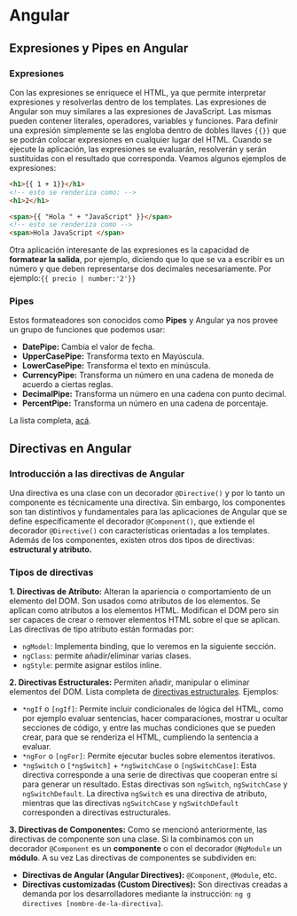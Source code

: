 # Angular

## Expresiones y Pipes en Angular

### Expresiones

Con las expresiones se enriquece el HTML, ya que permite interpretar expresiones y resolverlas dentro de los templates. Las expresiones de Angular son muy similares a las expresiones de JavaScript. Las mismas pueden contener literales, operadores, variables y funciones. Para definir una expresión simplemente se las engloba dentro de dobles llaves `{{}}` que se podrán colocar expresiones en cualquier lugar del HTML. Cuando se ejecute la aplicación, las expresiones se evaluarán, resolverán y serán sustituidas con el resultado que corresponda. Veamos algunos ejemplos de expresiones:
```HTML
<h1>{{ 1 + 1}}</h1> 
<!-- esto se renderiza como: -->
<h1>2</h1>
```
```HTML
<span>{{ "Hola " + "JavaScript" }}</span>
<!-- esto se renderiza como -->
<span>Hola JavaScript </span>
```

Otra aplicación interesante de las expresiones es la capacidad de **formatear la salida**, por ejemplo, diciendo que lo que se va a escribir es un número y que deben representarse dos decimales necesariamente. Por ejemplo:`{{ precio | number:'2'}}`

### Pipes

Estos formateadores son conocidos como **Pipes** y Angular ya nos provee un grupo de funciones que podemos usar:
- **DatePipe:** Cambia el valor de fecha. 
- **UpperCasePipe:** Transforma texto en Mayúscula.
- **LowerCasePipe:** Transforma el texto en minúscula.
- **CurrencyPipe:** Transforma un número en una cadena de moneda de acuerdo a ciertas reglas.
- **DecimalPipe:** Transforma un número en una cadena con punto decimal.
- **PercentPipe:** Transforma un número en una cadena de porcentaje.

La lista completa, [acá](https://angular.io/api/common#pipes).

## Directivas en Angular

### ​​Introducción a las directivas de Angular

Una directiva es una clase con un decorador `@Directive()` y por lo tanto un componente es técnicamente una directiva. Sin embargo, los componentes son tan distintivos y fundamentales para las aplicaciones de Angular que se define específicamente el decorador `@Component()`, que extiende el decorador `@Directive()` con características orientadas a los templates. Además de los componentes, existen otros dos tipos de directivas: **estructural y atributo.**

### Tipos de directivas

**1. Directivas de Atributo:** Alteran la apariencia o comportamiento de un elemento del DOM. Son usados como atributos de los elementos. Se aplican como atributos a los elementos HTML. Modifican el DOM pero sin ser capaces de crear o remover elementos HTML sobre el que se aplican. Las directivas de tipo atributo están formadas por:
- `ngModel`: Implementa binding, que lo veremos en la siguiente sección.
- `ngClass`: permite añadir/eliminar varias clases.
- `ngStyle`: permite asignar estilos inline.

**2. Directivas Estructurales:** Permiten añadir, manipular o eliminar elementos del DOM. Lista completa de [directivas estructurales](https://angular.io/guide/structural-directives). Ejemplos:
- `*ngIf` o `[ngIf]`: Permite incluir condicionales de lógica del HTML, como por ejemplo evaluar sentencias, hacer comparaciones, mostrar u ocultar secciones de código, y entre las muchas condiciones que se pueden crear, para que se renderiza el HTML, cumpliendo la sentencia a evaluar.
- `*ngFor` o `[ngFor]`: Permite ejecutar bucles sobre elementos iterativos.
- `*ngSwitch` o `[*ngSwitch]` + `*ngSwitchCase` o `[ngSwitchCase]`: Esta directiva corresponde a una serie de directivas que cooperan entre sí para generar un resultado. Estas directivas son `ngSwitch`, `ngSwitchCase` y `ngSwitchDefault`. La directiva `ngSwitch` es una directiva de atributo, mientras que las directivas `ngSwitchCase` y `ngSwitchDefault` corresponden a directivas estructurales.

**3. Directivas de Componentes:** Como se mencionó anteriormente, las directivas de componente son una clase. Si la combinamos con un decorador `@Component` es un **componente** o con el decorador `@NgModule` un **módulo**. A su vez Las directivas de componentes se subdividen en:
- **Directivas de Angular (Angular Directives):** `@Component`, `@Module`, etc.
- **Directivas customizadas (Custom Directives):**  Son directivas creadas a demanda por los desarrolladores mediante la instrucción: `ng g directives [nombre-de-la-directiva]`.
